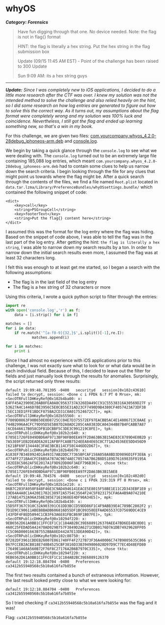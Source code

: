 # whyOS
***Category: Forensics***
> Have fun digging through that one. No device needed.
> Note: the flag is not in flag{} format
> 
> HINT: the flag is literally a hex string. Put the hex string in the flag submission box
> 
> Update (09/15 11:45 AM EST) - Point of the challenge has been raised to 300 Update
>
> Sun 9:09 AM: its a hex string guys
***

***Update:*** *Since I was completely new to iOS applications, I decided to do a little more research after the CTF was over. I knew my solution was not the intended method to solve the challenge and also relied heavily on the hint, so I did some research on how log entries are generated to figure out how to solve this the correct way. As it turns out, my assumptions about the flag format were completely wrong and my solution was 100% luck and coincidence. Nevertheless, I still got the flag and ended up learning something new, so that's a win in my book.*

For this challenge, we are given two files: [com.yourcompany.whyos_4.2.0-28debug_iphoneos-arm.deb](com.yourcompany.whyos_4.2.0-28debug_iphoneos-arm.deb) and [console.log](console.log). 

We begin by taking a quick glance through the `console.log` to see what we were dealing with. The `console.log` turned out to be an extremely large file containing 185,088 log entries, which meant `com.yourcompany.whyos_4.2.0-28debug_iphoneos-arm.deb` had to contain some clues to help us narrow down the search criteria. I begin looking through the file for any clues that might point us towards where the flag might be. After a quick search through the contents of the files, we find a file named `Root.plist` located in `data.tar.lzma/Library/PreferenceBundles/whyOSsettings.bundle/` which contained the following snippet of code:

	<dict>
		<key>cell</key>
		<string>PSGroupCell</string>
		<key>footerText</key>
        <string>Put the flag{} content here</string>
	</dict>
I assumed this was the format for the log entry where the flag was hiding. Based on the snippet of code above, I was able to tell the flag was in the last part of the log entry. After getting the hint: `the flag is literally a hex string`, I was able to narrow down my search results by a ton. In order to narrow down the initial search results even more, I assumed the flag was at least 32 characters long. 

I felt this was enough to at least get me started, so I began a search with the following assumptions:
- The flag is in the last field of the log entry
- The flag is a hex string of 32 characters or more

Using this criteria, I wrote a quick python script to filter through the entries:
```python
import re
with open('console.log','r') as f:
    data = [i.strip() for i in f]
    
matches = []
for i in data:
    if re.match('^[a-f0-9]{32,}$',i.split()[-1],re.I):
            matches.append(i)

for i in matches:
    print i
```
Since I had almost no experience with iOS applications prior to this challenge, I was not exactly sure what to look for or what data would be in each individual field. Because of this, I decided to leave out the filter for fields and just manually look through the results for anomalies. Surprisingly, the script returned only three results:
```
default 19:09:48.701395 -0400   securityd   session[0x102c43610] failed to decrypt, session: <Done c i FPDk 6:7 PT 0 Mrse>, mk: <SecOTRFullDHKeyRef@0x102b4ba00: x: E4FF45A23909E20AB8FEA0A8C9563737A326EDA49CC91C55538316A30569D27F y: 53627A4C1446D7BE3956C5E0CB55E31AD23CF7490D9B4380CF4057423A73DF38 [5EC13ED1FFE1BDCF875BA2CD31C0A017524672C7]>, mpk: <SecOTRFullDHKeyRef@0x102b55560: x: F7009D0863F90B650E0D8725CC04E7D375572EF97EACBB5AC4E14806713C8AAE y: 744B2996A4CFC79D95D5E5B87D2A8ADC205C4A0383DCA04344B87B4FCABB7A87 [6CE646617B058CDFB1DCBBF5C3DE3C991219C0FE]>, tpk: <SecOTRPublicDHKeyRef@0x102b2c640: x: E705E1726FE049DBD6AF9713BF98FB0EEA97F2DA63B63B15AE83C8789D4E0B2D y: 7A53E0F1EB2DEADEA2012AFBFFCA8B7524EEA84E65C0C771A24536EE5DD456D9 [621BF69F134448C3FAE3BCB114CF58C446DD2D67]>, tk: <SecOTRPublicDHKeyRef@0x102b4b670: x: A183EF7B34E0924D1A49317AB2DDC77365BFCAF158A058A8BD3D9896D1FF3E8A y: 4774FF271BA4CFCE6B5A787AC9B74AEC70574A7B62B8D5189D76169835F0195A [82EE8C5862AF5E2017A1F9D92DD86F3AEF796B30]>, chose tktu: <SecOTRPublicDHKeyRef@0x102b2c640: x: E705E1726FE049DBD6AF9713BF98FB0EEA97F2DA63B63B15AE8
default 19:09:48.704576 -0400   securityd   session[0x102c402d0] failed to decrypt, session: <Done c i FPdk 319:319 PT 0 Mrse>, mk: <SecOTRFullDHKeyRef@0x102b1e210: x: 06B7C203FA950F848F46E3C9AD4946141EACE5E8015F58BE1E11C2D343EBF1E0 y: 19E64A4A8C1A420E1702C38972A5754C3564F24C5F823175CFA6A4B9A074210E [27AB14752A96A358E385E7161968EE4DF90A34E5]>, mpk: <SecOTRFullDHKeyRef@0x102b4b430: x: 15D5FF367C910C32A903391C61DD3BCCD59DD86F1C4F9ABB39E4C789BC2802F2 y: 7D1D9CC90611ABEB8BADB606816D55DF1BC09358EEFAAD65537CD7569DDC4CE9 [43FDF4F8ED5094C1CB3F63A6E81FBC869F1B07FE]>, tpk: <SecOTRPublicDHKeyRef@0x10294f220: x: 9EB6562D61A0BB1C1FFCEF1C1C184AB2BC39E6889126370AEE47BD6EE4BC0D01 y: 460C25FEDAD5A42470AD029B757F3849D2A6271CDB0176D7A1DB74929628FF05 [C5C06D0001663B7552BBA8ED442A7E13DEA90D42]>, tk: <SecOTRPublicDHKeyRef@0x102c80750: x: 07282DF3961CDDEB26007E061740FF4F2727B73F36A40006C747B9805635C866 y: 067FCCEB2ACB818E748B4525CBF3816D33B3949806028D97D9C77EC4D48EFD80 [7649E1A68A560B72F76F8C27176A2B6B7970C335]>, chose tktu: <SecOTRPublicDHKeyRef@0x10294f220: x: 9EB6562D61A0BB1C1FFCEF1C1C184AB2BC39E6889126370
default 19:12:18.884704 -0400   Preferences ca3412b55940568c5b10a616fa7b855e
```

The first two results contained a bunch of extraneous information. However, the last result looked pretty close to what we were looking for:

`default 19:12:18.884704 -0400   Preferences ca3412b55940568c5b10a616fa7b855e`

So I tried checking if `ca3412b55940568c5b10a616fa7b855e` was the flag and it was!

Flag: `ca3412b55940568c5b10a616fa7b855e`

